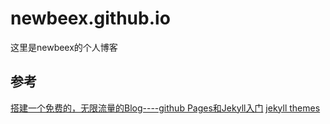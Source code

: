 # newbeex.github.io
这里是newbeex的个人博客

## 参考
[搭建一个免费的，无限流量的Blog----github Pages和Jekyll入门](http://www.ruanyifeng.com/blog/2012/08/blogging_with_jekyll.html)
[jekyll themes](http://jekyllthemes.org/)